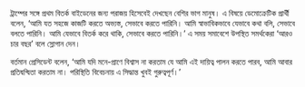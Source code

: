ট্রাম্পের সঙ্গে প্রথম বিতর্ক বাইডেনের জন্য পরাজয় হিসেবেই দেখছেন বেশির ভাগ মানুষ। এ বিষয়ে ডেমোক্রেটিক প্রার্থী বলেন, ‘আমি যত সহজে কাজটি করতে অভ্যস্ত, সেভাবে করতে পারিনি। আমি স্বাভাবিকভাবে যেভাবে কথা বলি, সেভাবে বলতে পারিনি। আমি যেভাবে বিতর্ক করে থাকি, সেভাবে করতে পারিনি।’ এ সময় সমাবেশে উপস্থিত সমর্থকেরা ‘আরও চার বছর’ বলে স্লোগান দেন।

বর্তমান প্রেসিডেন্ট বলেন, ‘আমি যদি মনে-প্রাণে বিশ্বাস না করতাম যে আমি এই দায়িত্ব পালন করতে পারব, আমি আবার প্রতিদ্বন্দ্বিতা করতাম না। পরিস্থিতি বিবেচনায় এ সিদ্ধান্ত খুবই গুরুত্বপূর্ণ।’
